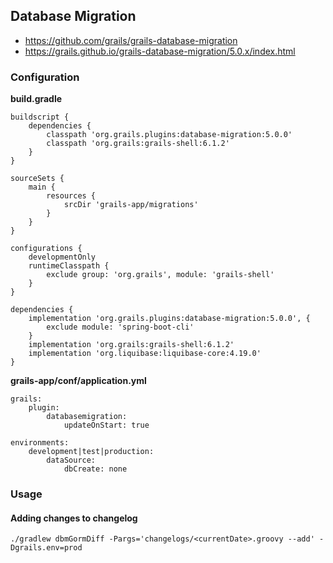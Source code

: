 
## Database Migration

- https://github.com/grails/grails-database-migration
- https://grails.github.io/grails-database-migration/5.0.x/index.html

### Configuration

**build.gradle**

    buildscript {
        dependencies {
            classpath 'org.grails.plugins:database-migration:5.0.0'
            classpath 'org.grails:grails-shell:6.1.2'    
        }
    }

    sourceSets {
        main {
            resources {
                srcDir 'grails-app/migrations'
            }
        }
    }

    configurations {
        developmentOnly
        runtimeClasspath {
            exclude group: 'org.grails', module: 'grails-shell'
        }
    }

    dependencies {
        implementation 'org.grails.plugins:database-migration:5.0.0', {
            exclude module: 'spring-boot-cli'
        }
        implementation 'org.grails:grails-shell:6.1.2'
        implementation 'org.liquibase:liquibase-core:4.19.0'
    }

**grails-app/conf/application.yml**

    grails:
        plugin:
            databasemigration:
                updateOnStart: true

    environments:
        development|test|production:
            dataSource:
                dbCreate: none
    
### Usage
#### Adding changes to changelog

    ./gradlew dbmGormDiff -Pargs='changelogs/<currentDate>.groovy --add' -Dgrails.env=prod

  
